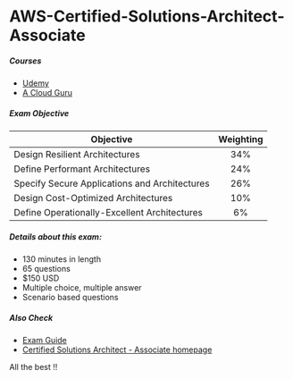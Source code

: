
# AWS-Certified-Solutions-Architect-Associate

##### Courses

* [Udemy](https://www.udemy.com/aws-certified-solutions-architect-associate/)
* [A Cloud Guru](https://learn.acloud.guru/course/aws-certified-solutions-architect-associate/)


##### Exam Objective 

| Objective     | Weighting                           |
| ------------- |:-----------------------------------:|
| Design Resilient Architectures                | 34% |
| Define Performant Architectures                | 24% |
| Specify Secure Applications and Architectures | 26% |
| Design Cost-Optimized Architectures           | 10% |
| Define Operationally-Excellent Architectures  | 6%  |

##### Details about this exam:

- 130 minutes in length
- 65 questions
- $150 USD
- Multiple choice, multiple answer
- Scenario based questions

##### Also Check 
* [Exam Guide](https://d1.awsstatic.com/training-and-certification/docs-sa-assoc/AWS_Certified_Solutions_Architect_Associate-Exam_Guide_EN_1.8.pdf)
* [Certified Solutions Architect - Associate homepage](https://aws.amazon.com/certification/certified-solutions-architect-associate/) 

All the best !!
